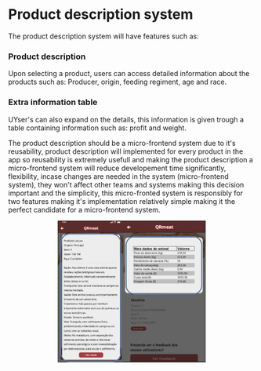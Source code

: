 # Product description system
The product description system will have features such as:
### Product description
Upon selecting a product, users can access detailed information about the products such as: Producer, origin, feeding regiment, age and race.
### Extra information table
UYser's can also expand on the details, this information is given trough a table containing information such as: profit and weight.

The product description should be a micro-frontend system due to it's reusability, product description will implemented for every product in the app so reusability is extremely usefull and making the product description a micro-frontend system will reduce developement time significantly, flexibility, incase changes are needed in the system (micro-frontend system), they won't affect other teams and systems making this decision important and the simplicity, this micro-fronted system is responsibly for two features making it's implementation relatively simple making it the perfect candidate for a micro-frontend system.

<img src="img/prodDesc.JPG"
     alt="Markdown Monster icon"
     style="margin-left: auto; margin-right: auto; width: 60%; display: block" />